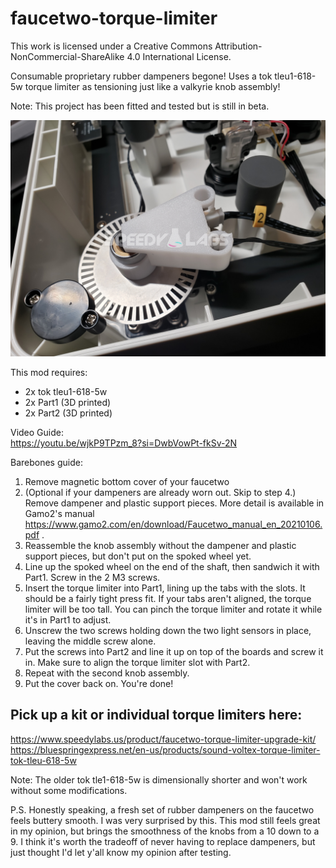 # faucetwo-torque-limiter
This work is licensed under a Creative Commons Attribution-NonCommercial-ShareAlike 4.0 International License.

Consumable proprietary rubber dampeners begone!  Uses a tok tleu1-618-5w torque limiter as tensioning just like a valkyrie knob assembly!

Note: This project has been fitted and tested but is still in beta.

![Faucetwo Torque Limiter](Pictures/faucetwo_torque_limiter.jpg)

This mod requires:
- 2x tok tleu1-618-5w
- 2x Part1 (3D printed)
- 2x Part2 (3D printed)

Video Guide:  
https://youtu.be/wjkP9TPzm_8?si=DwbVowPt-fkSv-2N

Barebones guide:
1. Remove magnetic bottom cover of your faucetwo
2. (Optional if your dampeners are already worn out.  Skip to step 4.) Remove dampener and plastic support pieces.  More detail is available in Gamo2's manual https://www.gamo2.com/en/download/Faucetwo_manual_en_20210106.pdf .
3. Reassemble the knob assembly without the dampener and plastic support pieces, but don't put on the spoked wheel yet.
4. Line up the spoked wheel on the end of the shaft, then sandwich it with Part1.  Screw in the 2 M3 screws.
5. Insert the torque limiter into Part1, lining up the tabs with the slots.  It should be a fairly tight press fit.  If your tabs aren't aligned, the torque limiter will be too tall.  You can pinch the torque limiter and rotate it while it's in Part1 to adjust.
6. Unscrew the two screws holding down the two light sensors in place, leaving the middle screw alone.
7. Put the screws into Part2 and line it up on top of the boards and screw it in.  Make sure to align the torque limiter slot with Part2.
8. Repeat with the second knob assembly.
9. Put the cover back on.  You're done!

## Pick up a kit or individual torque limiters here:  
https://www.speedylabs.us/product/faucetwo-torque-limiter-upgrade-kit/  
https://bluespringexpress.net/en-us/products/sound-voltex-torque-limiter-tok-tleu-618-5w

Note: The older tok tle1-618-5w is dimensionally shorter and won't work without some modifications.

P.S.
Honestly speaking, a fresh set of rubber dampeners on the faucetwo feels buttery smooth.  I was very surprised by this.  This mod still feels great in my opinion, but brings the smoothness of the knobs from a 10 down to a 9.  I think it's worth the tradeoff of never having to replace dampeners, but just thought I'd let y'all know my opinion after testing.
